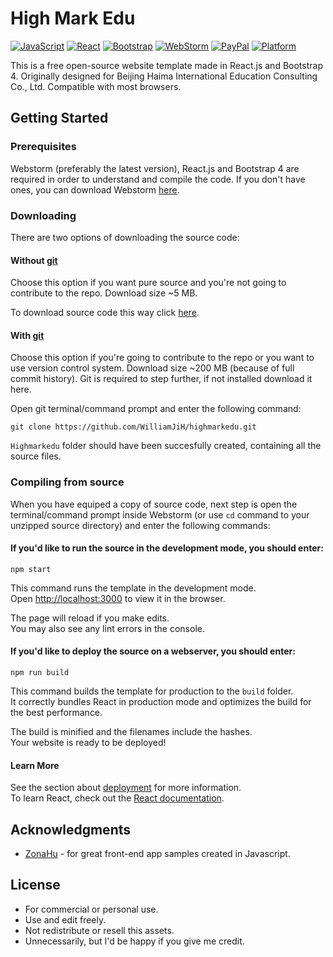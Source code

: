 # High Mark Edu
[![JavaScript](https://img.shields.io/badge/language-JavaScript-ff69b4?style=plastic)](https://nodejs.org/en/)
[![React](https://img.shields.io/badge/library-React-yellow?style=plastic)](https://reactjs.org/)
[![Bootstrap](https://img.shields.io/badge/library-Bootstrap-yellow?style=plastic)](https://getbootstrap.com/)
[![WebStorm](https://img.shields.io/badge/ide-Webstorm-0078d7.svg?style=plastic)](https://www.jetbrains.com/webstorm/)
[![PayPal](https://img.shields.io/badge/donate-PayPal-104098.svg?style=plastic&logo=PayPal)](https://paypal.me/WilliamJiH)
[![Platform](https://img.shields.io/badge/platform-linux--64%20%7C%20win--32%20%7C%20osx--64%20%7C%20win--64-lightgrey)](https://img.shields.io/badge/platform-linux--64%20%7C%20win--32%20%7C%20osx--64%20%7C%20win--64-lightgrey)

This is a free open-source website template made in React.js and Bootstrap 4. Originally designed for Beijing Haima International Education Consulting Co., Ltd. Compatible with most browsers.

## Getting Started

### Prerequisites
Webstorm (preferably the latest version), React.js and Bootstrap 4 are required in order to understand and compile the code. If you don't have ones, you can download Webstorm [here](https://www.jetbrains.com/webstorm/).

### Downloading
There are two options of downloading the source code:

#### Without [git](https://git-scm.com/)
Choose this option if you want pure source and you're not going to contribute to the repo. Download size ~5 MB.

To download source code this way click [here](https://github.com/WilliamJiH/highmarkedu/archive/master.zip).

#### With [git](https://git-scm.com/)
Choose this option if you're going to contribute to the repo or you want to use version control system. Download size ~200 MB (because of full commit history). Git is required to step further, if not installed download it here.

Open git terminal/command prompt and enter the following command:
```
git clone https://github.com/WilliamJiH/highmarkedu.git
```
`Highmarkedu` folder should have been succesfully created, containing all the source files.

### Compiling from source
When you have equiped a copy of source code, next step is open the terminal/command prompt inside Webstorm (or use `cd` command to your unzipped source directory) and enter the following commands:

#### If you'd like to run the source in the development mode, you should enter:
```
npm start
```
This command runs the template in the development mode.<br />
Open [http://localhost:3000](http://localhost:3000) to view it in the browser.

The page will reload if you make edits.<br />
You may also see any lint errors in the console.

#### If you'd like to deploy the source on a webserver, you should enter:
```
npm run build
```
This command builds the template for production to the `build` folder.<br />
It correctly bundles React in production mode and optimizes the build for the best performance.

The build is minified and the filenames include the hashes.<br />
Your website is ready to be deployed!

#### Learn More
See the section about [deployment](https://facebook.github.io/create-react-app/docs/deployment) for more information.<br />
To learn React, check out the [React documentation](https://reactjs.org/).

## Acknowledgments
* [ZonaHu](https://github.com/ZonaHu) - for great front-end app samples created in Javascript.

## License
* For commercial or personal use.
* Use and edit freely.
* Not redistribute or resell this assets.
* Unnecessarily, but I'd be happy if you give me credit.
